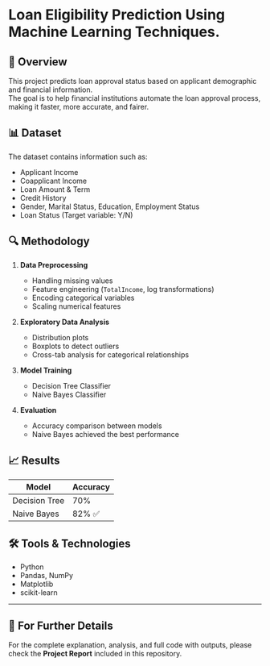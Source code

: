 # Loan Eligibility Prediction Using Machine Learning Techniques.

## 📌 Overview
This project predicts loan approval status based on applicant demographic and financial information.  
The goal is to help financial institutions automate the loan approval process, making it faster, more accurate, and fairer.

## 📊 Dataset
The dataset contains information such as:
- Applicant Income
- Coapplicant Income
- Loan Amount & Term
- Credit History
- Gender, Marital Status, Education, Employment Status
- Loan Status (Target variable: Y/N)


## 🔍 Methodology
1. **Data Preprocessing**
   - Handling missing values
   - Feature engineering (`TotalIncome`, log transformations)
   - Encoding categorical variables
   - Scaling numerical features

2. **Exploratory Data Analysis**
   - Distribution plots
   - Boxplots to detect outliers
   - Cross-tab analysis for categorical relationships

3. **Model Training**
   - Decision Tree Classifier
   - Naive Bayes Classifier

4. **Evaluation**
   - Accuracy comparison between models
   - Naive Bayes achieved the best performance

## 📈 Results
| Model              | Accuracy |
|--------------------|----------|
| Decision Tree      | 70%      |
| Naive Bayes        | 82% ✅   |

## 🛠 Tools & Technologies
- Python
- Pandas, NumPy
- Matplotlib
- scikit-learn

---

## 📄 For Further Details
For the complete explanation, analysis, and full code with outputs, please check the **Project Report** included in this repository.
